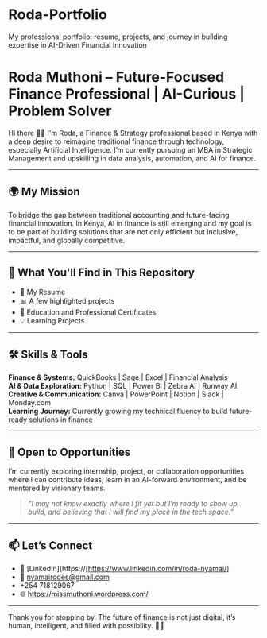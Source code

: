 # Roda-Portfolio
My professional portfolio: resume, projects, and journey in building expertise in AI-Driven Financial Innovation

# Roda Muthoni – Future-Focused Finance Professional | AI-Curious | Problem Solver

Hi there 👋🏾 I'm Roda, a Finance & Strategy professional based in Kenya with a deep desire to reimagine traditional finance through technology, especially Artificial Intelligence. I’m currently pursuing an MBA in Strategic Management and upskilling in data analysis, automation, and AI for finance.

---

## 🌍 My Mission

To bridge the gap between traditional accounting and future-facing financial innovation. In Kenya, AI in finance is still emerging and my goal is to be part of building solutions that are not only efficient but inclusive, impactful, and globally competitive.

---

## 📌 What You'll Find in This Repository

- 📄 My Resume
- 📊 A few highlighted projects
- 🧾 Education and Professional Certificates
- 💡 Learning Projects

---

## 🛠 Skills & Tools

**Finance & Systems:** QuickBooks | Sage | Excel | Financial Analysis  
**AI & Data Exploration:** Python | SQL | Power BI | Zebra AI | Runway AI  
**Creative & Communication:** Canva | PowerPoint | Notion | Slack | Monday.com  
**Learning Journey:** Currently growing my technical fluency to build future-ready solutions in finance

---

## 🚀 Open to Opportunities

I’m currently exploring internship, project, or collaboration opportunities where I can contribute ideas, learn in an AI-forward environment, and be mentored by visionary teams.

> *“I may not know exactly where I fit yet but I’m ready to show up, build, and believing that I will find my place in the tech space.”*

---

## 📫 Let’s Connect

- 💼 [LinkedIn](https://[https://www.linkedin.com/in/roda-nyamai/]
- 📧 nyamairodes@gmail.com
- +254 718129067
- 🌐 https://missmuthoni.wordpress.com/

---

Thank you for stopping by. The future of finance is not just digital, it’s human, intelligent, and filled with possibility. 🌱✨
